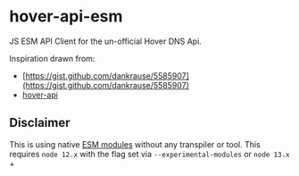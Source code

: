 # hover-api-esm

JS ESM API Client for the un-official Hover DNS Api. 

Inspiration drawn from: 
- [https://gist.github.com/dankrause/5585907](https://gist.github.com/dankrause/5585907)
- [hover-api](https://github.com/swhite24/hover-api)

## Disclaimer

This is using native [ESM modules](https://nodejs.org/api/esm.html) without any transpiler or tool. This requires `node 12.x` with the flag set via `--experimental-modules` or `node 13.x` +


